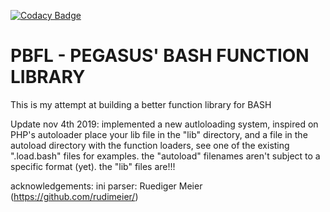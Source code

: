 [![Codacy Badge](https://api.codacy.com/project/badge/Grade/ced3d7489b0441929563cacfbe5b8e47)](https://www.codacy.com/app/pegasus.ict/PBFL?utm_source=github.com&amp;utm_medium=referral&amp;utm_content=pegasusict/PBFL&amp;utm_campaign=Badge_Grade)

# PBFL - PEGASUS' BASH FUNCTION LIBRARY
This is my attempt at building a better function library for BASH

Update nov 4th 2019: implemented a new autloloading system, inspired on PHP's autoloader
place your lib file in the "lib" directory, and a file in the autoload directory with the function loaders, see one of the existing ".load.bash" files for examples.
the "autoload" filenames aren't subject to a specific format (yet). the "lib" files are!!!

acknowledgements:
ini parser: Ruediger Meier (https://github.com/rudimeier/)
